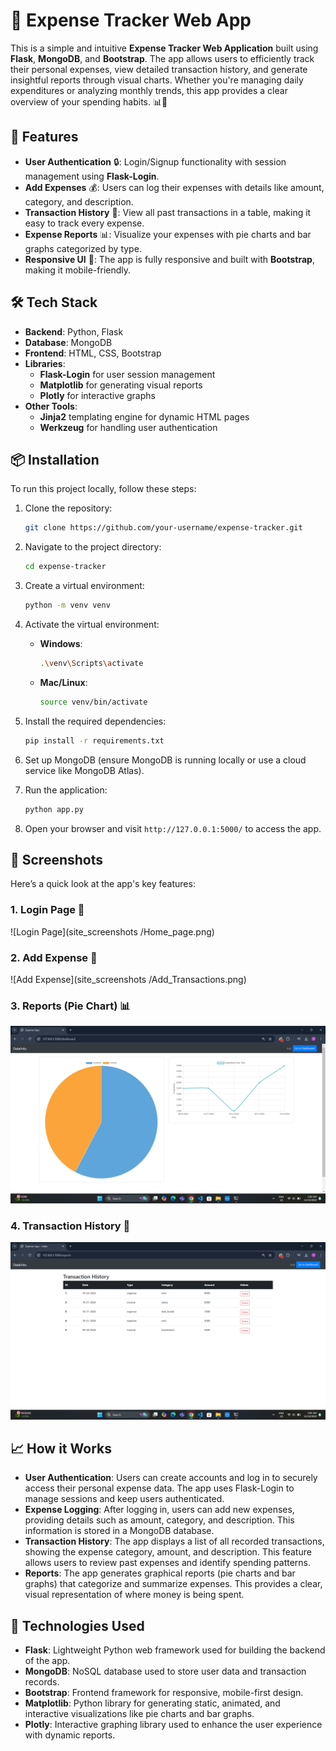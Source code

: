 # 🧾 **Expense Tracker Web App**

This is a simple and intuitive **Expense Tracker Web Application** built using **Flask**, **MongoDB**, and **Bootstrap**. The app allows users to efficiently track their personal expenses, view detailed transaction history, and generate insightful reports through visual charts. Whether you're managing daily expenditures or analyzing monthly trends, this app provides a clear overview of your spending habits. 📊💸

## 🚀 **Features**

- **User Authentication** 🔒: Login/Signup functionality with session management using **Flask-Login**.
- **Add Expenses** 💰: Users can log their expenses with details like amount, category, and description.
- **Transaction History** 📝: View all past transactions in a table, making it easy to track every expense.
- **Expense Reports** 📊: Visualize your expenses with pie charts and bar graphs categorized by type.
- **Responsive UI** 📱: The app is fully responsive and built with **Bootstrap**, making it mobile-friendly.

## 🛠️ **Tech Stack**

- **Backend**: Python, Flask
- **Database**: MongoDB
- **Frontend**: HTML, CSS, Bootstrap
- **Libraries**: 
  - **Flask-Login** for user session management
  - **Matplotlib** for generating visual reports
  - **Plotly** for interactive graphs
- **Other Tools**: 
  - **Jinja2** templating engine for dynamic HTML pages
  - **Werkzeug** for handling user authentication

## 📦 **Installation**

To run this project locally, follow these steps:

1. Clone the repository:
   ```bash
   git clone https://github.com/your-username/expense-tracker.git
   ```

2. Navigate to the project directory:
   ```bash
   cd expense-tracker
   ```

3. Create a virtual environment:
   ```bash
   python -m venv venv
   ```

4. Activate the virtual environment:
   - **Windows**:
     ```bash
     .\venv\Scripts\activate
     ```
   - **Mac/Linux**:
     ```bash
     source venv/bin/activate
     ```

5. Install the required dependencies:
   ```bash
   pip install -r requirements.txt
   ```

6. Set up MongoDB (ensure MongoDB is running locally or use a cloud service like MongoDB Atlas).

7. Run the application:
   ```bash
   python app.py
   ```

8. Open your browser and visit `http://127.0.0.1:5000/` to access the app.

## 📸 **Screenshots**

Here’s a quick look at the app's key features:

### 1. **Login Page** 🔑
![Login Page](site_screenshots
/Home_page.png)

### 2. **Add Expense** 📝
![Add Expense](site_screenshots
/Add_Transactions.png)

### 3. **Reports (Pie Chart)** 📊
![Pie Chart](site_screenshots/Dashboard.png)

### 4. **Transaction History** 📃
![Transaction History](site_screenshots/Transaction_History.png)

## 📈 **How it Works**

- **User Authentication**: Users can create accounts and log in to securely access their personal expense data. The app uses Flask-Login to manage sessions and keep users authenticated.
- **Expense Logging**: After logging in, users can add new expenses, providing details such as amount, category, and description. This information is stored in a MongoDB database.
- **Transaction History**: The app displays a list of all recorded transactions, showing the expense category, amount, and description. This feature allows users to review past expenses and identify spending patterns.
- **Reports**: The app generates graphical reports (pie charts and bar graphs) that categorize and summarize expenses. This provides a clear, visual representation of where money is being spent.

## 🔧 **Technologies Used**

- **Flask**: Lightweight Python web framework used for building the backend of the app.
- **MongoDB**: NoSQL database used to store user data and transaction records.
- **Bootstrap**: Frontend framework for responsive, mobile-first design.
- **Matplotlib**: Python library for generating static, animated, and interactive visualizations like pie charts and bar graphs.
- **Plotly**: Interactive graphing library used to enhance the user experience with dynamic reports.
